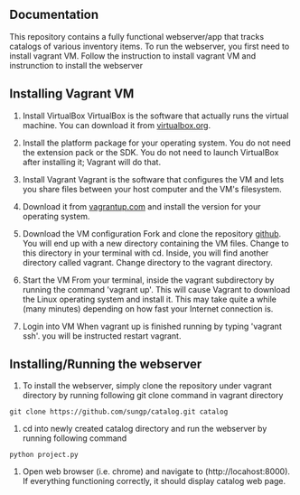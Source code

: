 Documentation
-------------

This repository contains a fully functional webserver/app that tracks catalogs
of various inventory items.  To run the webserver, you first need to install
vagrant VM. Follow the instruction to install vagrant VM and instrunction to
install the webserver 

Installing Vagrant VM
---------------------
1. Install VirtualBox VirtualBox is the software that actually runs the virtual
machine. You can download it from 
[virtualbox.org](https://www.virtualbox.org/wiki/Downloads). 

1. Install the platform package for your operating system. You do not need the
extension pack or the SDK. You do not need to launch VirtualBox after
installing it; Vagrant will do that.

1. Install Vagrant Vagrant is the software that configures the VM and lets you
share files between your host computer and the VM's filesystem.

1. Download it from [vagrantup.com](https://www.vagrantup.com/downloads.html)
and install the version for your operating system.

1. Download the VM configuration Fork and clone the repository 
[github](https://github.com/udacity/fullstack-nanodegree-vm). You will end up
with a new directory containing the VM files. Change to this directory in your
terminal with cd. Inside, you will find another directory called vagrant.
Change directory to the vagrant directory.

1. Start the VM From your terminal, inside the vagrant subdirectory by running
the command 'vagrant up'. This will cause Vagrant to download the Linux
operating system and install it. This may take quite a while (many minutes)
depending on how fast your Internet connection is.

1. Login into VM When vagrant up is finished running by typing 'vagrant ssh'.
you will be instructed restart vagrant.   

Installing/Running the webserver
--------------------------------

1. To install the webserver, simply clone the repository under vagrant
directory by running following git clone command in vagrant directory 

```git clone https://github.com/sungp/catalog.git catalog```

1. cd into newly created catalog directory and run the webserver by running
following command

```python project.py```

1. Open web browser (i.e. chrome) and navigate to (http://locahost:8000). 
If everything functioning correctly, it should display catalog web page.


